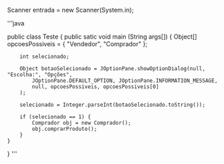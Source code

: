 Scanner entrada = new Scanner(System.in);

'''java

public class Teste {
    public satic void main (String args[]) {
        Object[] opcoesPossiveis = { "Vendedor", "Comprador" };

        int selecionado;

        Object botaoSelecionado = JOptionPane.showOptionDialog(null, "Escolha:", "Opções",
            JOptionPane.DEFAULT_OPTION, JOptionPane.INFORMATION_MESSAGE, 
            null, opcoesPossiveis, opcoesPossiveis[0]
        );

        selecionado = Integer.parseInt(botaoSelecionado.toString());

        if (selecionado == 1) {
            Comprador obj = new Comprador();
            obj.comprarProduto();
        }
    }
}
'''